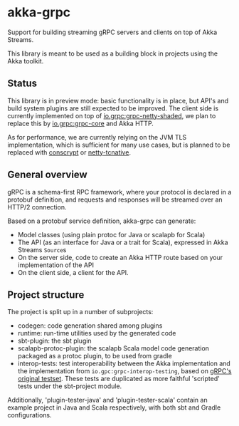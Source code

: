 # akka-grpc

Support for building streaming gRPC servers and clients on top
of Akka Streams.

This library is meant to be used as a building block in projects using the Akka
toolkit.

## Status

This library is in preview mode: basic functionality is in place, but API's and
build system plugins are still expected to be improved. The client side is
currently implemented on top of [io.grpc:grpc-netty-shaded](https://mvnrepository.com/artifact/io.grpc/grpc-netty-shaded),
we plan to replace this by [io.grpc:grpc-core](https://mvnrepository.com/artifact/io.grpc/grpc-core) and Akka HTTP.

As for performance, we are currently relying on the JVM TLS implementation,
which is sufficient for many use cases, but is planned to be replaced with
[conscrypt](https://github.com/google/conscrypt) or [netty-tcnative](https://netty.io/wiki/forked-tomcat-native.html).

## General overview

gRPC is a schema-first RPC framework, where your protocol is declared in a
protobuf definition, and requests and responses will be streamed over an HTTP/2
connection.

Based on a protobuf service definition, akka-grpc can generate:

* Model classes (using plain protoc for Java or scalapb for Scala)
* The API (as an interface for Java or a trait for Scala), expressed in Akka Streams `Source`s
* On the server side, code to create an Akka HTTP route based on your implementation of the API
* On the client side, a client for the API.

## Project structure

The project is split up in a number of subprojects:

* codegen: code generation shared among plugins
* runtime: run-time utilities used by the generated code
* sbt-plugin: the sbt plugin
* scalapb-protoc-plugin: the scalapb Scala model code generation packaged as a protoc plugin, to be used from gradle
* interop-tests: test interoperability between the Akka implementation and the implementation from `io.gpc:grpc-interop-testing`, based on [gRPC's original testset](https://github.com/grpc/grpc/blob/master/doc/interop-test-descriptions.md). These tests are duplicated as more faithful 'scripted' tests under the sbt-project module.

Additionally, 'plugin-tester-java' and 'plugin-tester-scala' contain an example
project in Java and Scala respectively, with both sbt and Gradle configurations.

